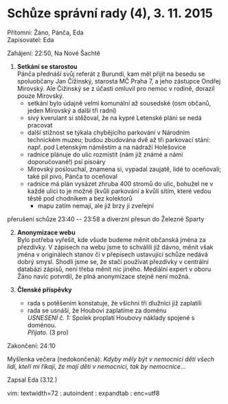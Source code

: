 Schůze správní rady (4), 3. 11. 2015
====================================
Přítomni: Žáno, Pánča, Eda  
Zapisovatel: Eda  

Zahájení: 22:50, Na Nové Šachtě

1. **Setkání se starostou**  
    Pánča přednáší svůj referát z Burundi, kam měl přijít na besedu se
    spoluobčany Jan Čižinský, starosta MČ Praha 7, a jeho zástupce
    Ondřej Mirovský. Ale Čižinský se z účasti omluvil pro nemoc
    v rodině, dorazil pouze Mirovský.
    - setkání bylo údajně velmi komunální až sousedské (osm občanů,
      jeden Mirovský a další tři radní)
    - sivý kverulant si stěžoval, že na kypré Letenské pláni se nedá
      pracovat
    - další stížnost se týkala chybějícího parkování v Národním
      technickém muzeu; budou zbudována dvě až tři parkovací stání:
      např. pod Letenským náměstím a na nádraží Holešovice
    - radnice plánuje do ulic rozmístit (nám již známé a námi
      doporučované!) psí pisoáry
    - Mirovský poslouchal, znamena si, vypadal zaujatě, lidé to
      oceňovali; také pil pivo, Pánča to oceňoval
    - radnice má plán vysázet zhruba 400 stromů do ulic, bohužel ne
      v každé ulici to je možné (kvůli parkování a kvůli sítím, které
      vedou těstě pod chodníkem a bez kolektorů
        - mapu zatím nemají, ale již brzy ji zveřejní

přerušení schůze 23:40 -- 23:58 a diverzní přesun do Železné Sparty

2. **Anonymizace webu**  
    Bylo potřeba vyřešit, kde všude budeme měnit občanská jména za
    přezdívky. V zápisech na webu jsme to schválili již dávno, měnit
    však jména v originálech stanov či v přepisech ustavující schůze
    nedává dobrý smysl. Shodli jsme se, že stačí používat přezdívky
    v centrální databázi zápisů, není třeba měnit nic jiného. Mediální
    expert v oboru Žáno navíc potvrdil, že plná anonymizace stejně není
    možná.

3. **Členské příspěvky**  
    - rada s potěšením konstatuje, že všichni tři dlužníci již zaplatili
    - rada se usnáší, že Houbovi zaplatíme za doménu  
      *USNESENÍ č. 1:* Spolek proplatí Houbovy náklady spojené
      s doménou.  
      *Přijato.* (3 pro)

Zakončení: 24:10

Myšlenka večera (nedokončená): *Kdyby měly být v nemocnici děti všech
lidí, kteří mi říkají, že mají děti v nemocnici, tak by nemocnice...*

Zapsal Eda (3.12.)  

 vim: textwidth=72 : autoindent : expandtab :
 enc=utf8
